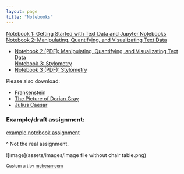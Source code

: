 ```yaml
---
layout: page
title: "Notebooks"
---
```


[Notebook 1: Getting Started with Text Data and Jupyter Notebooks](notebooks/notebook1_getting_started_with_text_data_and_jupyter_notebooks.ipynb) <br>
[Notebook 2: Manipulating, Quantifying, and Visualizating Text Data](notebooks/soc128d_notebook_2_manipulating_quantifying_visualizing_text_data.ipynb) <br>
* [Notebook 2 (PDF): Manipulating, Quantifying, and Visualizating Text Data](soc128d_notebook_2_manipulating_quantifying_visualizing_text_data.pdf) <br>
[Notebook 3: Stylometry](notebooks/soc128d_notebook_3_stylometry.ipynb) <br>
* [Notebook 3 (PDF): Stylometry](notebooks/soc128d_notebook_3_stylometry.pdf) <br>

Please also download:
- [Frankenstein](notebooks/frankenstein.txt)
- [The Picture of Dorian Gray](notebooks/picture_of_dorian_gray.txt)
- [Julius Caesar](notebooks/julius_caesar.txt)

### Example/draft assignment:
[example notebook assignment](notebooks/soc128d_example_notebook_6_21.pdf)

^ Not the real assignment.

![image](assets/images/image file without chair table.png)

<sub>Custom art by [meherameem](https://www.fiverr.com/meherameem)</sub>
